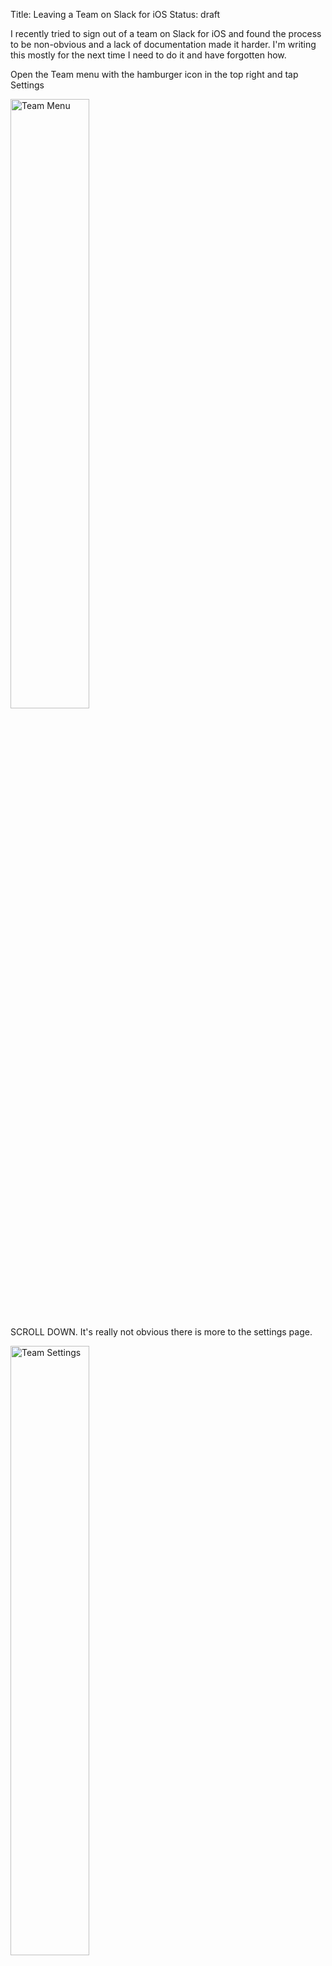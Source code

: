 Title: Leaving a Team on Slack for iOS
Status: draft


I recently tried to sign out of a team on Slack for iOS and found the process to be non-obvious and a lack of documentation made it harder. I'm writing this mostly for the next time I need to do it and have forgotten how.

Open the Team menu with the hamburger icon in the top right and tap Settings

<img class="center" alt="Team Menu" title="Open your team menu…"
     src="/images/slack-team-menu.png" style="width:50%;" />


SCROLL DOWN. It's really not obvious there is more to the settings page.

<img class="center" alt="Team Settings" title="Scroll down…"
     src="/images/slack-team-settings.png" style="width:50%;" />

<p style="text-align:center;">Tap the Sign out of `Team` link.</p>

<img class="center" alt="Sign Out Link" title="Click the Magical Button!"
     src="/images/slack-team-signout.png" style="width:50%;" />

